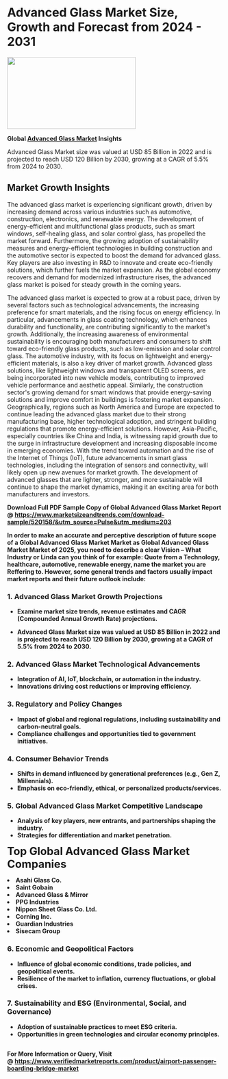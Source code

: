 <H1>Advanced Glass Market Size, Growth and Forecast from 2024 - 2031</H1><img class="aligncenter size-medium wp-image-584254" src="https://thirdeyenews.in/wp-content/uploads/2024/09/Global-Market-Research-300x168.jpeg" alt="" width="300" height="168" /><p><strong>Global&nbsp;<a href="https://www.marketsizeandtrends.com/download-sample/520158/&amp;utm_source=Pulse&amp;utm_medium=203">Advanced Glass Market</a> Insights</strong></p><p>Advanced Glass Market size was valued at USD 85 Billion in 2022 and is projected to reach USD 120 Billion by 2030, growing at a CAGR of 5.5% from 2024 to 2030.</p><p><h2>Market Growth Insights</h2> <p>The advanced glass market is experiencing significant growth, driven by increasing demand across various industries such as automotive, construction, electronics, and renewable energy. The development of energy-efficient and multifunctional glass products, such as smart windows, self-healing glass, and solar control glass, has propelled the market forward. Furthermore, the growing adoption of sustainability measures and energy-efficient technologies in building construction and the automotive sector is expected to boost the demand for advanced glass. Key players are also investing in R&D to innovate and create eco-friendly solutions, which further fuels the market expansion. As the global economy recovers and demand for modernized infrastructure rises, the advanced glass market is poised for steady growth in the coming years.</p> <p><strong></strong></p> <p>The advanced glass market is expected to grow at a robust pace, driven by several factors such as technological advancements, the increasing preference for smart materials, and the rising focus on energy efficiency. In particular, advancements in glass coating technology, which enhances durability and functionality, are contributing significantly to the market's growth. Additionally, the increasing awareness of environmental sustainability is encouraging both manufacturers and consumers to shift toward eco-friendly glass products, such as low-emission and solar control glass. The automotive industry, with its focus on lightweight and energy-efficient materials, is also a key driver of market growth. Advanced glass solutions, like lightweight windows and transparent OLED screens, are being incorporated into new vehicle models, contributing to improved vehicle performance and aesthetic appeal. Similarly, the construction sector's growing demand for smart windows that provide energy-saving solutions and improve comfort in buildings is fostering market expansion. Geographically, regions such as North America and Europe are expected to continue leading the advanced glass market due to their strong manufacturing base, higher technological adoption, and stringent building regulations that promote energy-efficient solutions. However, Asia-Pacific, especially countries like China and India, is witnessing rapid growth due to the surge in infrastructure development and increasing disposable income in emerging economies. With the trend toward automation and the rise of the Internet of Things (IoT), future advancements in smart glass technologies, including the integration of sensors and connectivity, will likely open up new avenues for market growth. The development of advanced glasses that are lighter, stronger, and more sustainable will continue to shape the market dynamics, making it an exciting area for both manufacturers and investors.</p> <p><strong></p><p><span class=""><strong>Download Full PDF Sample Copy of Global Advanced Glass Market Report</strong> @ <a href="https://www.marketsizeandtrends.com/download-sample/520158/&amp;utm_source=Pulse&amp;utm_medium=203" target="_blank">https://www.marketsizeandtrends.com/download-sample/520158/&amp;utm_source=Pulse&amp;utm_medium=203</a></span></p><p>In order to make an accurate and perceptive description of future scope of a Global&nbsp;Advanced Glass Market Market as Global&nbsp;Advanced Glass Market Market of 2025, you need to describe a clear Vision &ndash; What Industry or Linda can you think of for example: Quote from a Technology, healthcare, automotive, renewable energy, name the market you are Reffering to. However, some general trends and factors usually impact market reports and their future outlook include:</p><h3>1.&nbsp;<strong>Advanced Glass Market Growth Projections</strong></h3><ul><li>Examine market size trends, revenue estimates and CAGR (Compounded Annual Growth Rate) projections.</li><li><p>Advanced Glass Market size was valued at USD 85 Billion in 2022 and is projected to reach USD 120 Billion by 2030, growing at a CAGR of 5.5% from 2024 to 2030.</p></li></ul><h3>2.&nbsp;<strong>Advanced Glass Market Technological Advancements</strong></h3><ul><li>Integration of AI, IoT, blockchain, or automation in the industry.</li><li>Innovations driving cost reductions or improving efficiency.</li></ul><h3>3.&nbsp;<strong>Regulatory and Policy Changes</strong></h3><ul><li>Impact of global and regional regulations, including sustainability and carbon-neutral goals.</li><li>Compliance challenges and opportunities tied to government initiatives.</li></ul><h3>4.&nbsp;<strong>Consumer Behavior Trends</strong></h3><ul><li>Shifts in demand influenced by generational preferences (e.g., Gen Z, Millennials).</li><li>Emphasis on eco-friendly, ethical, or personalized products/services.</li></ul><h3>5.&nbsp;<strong>Global Advanced Glass Market Competitive Landscape</strong></h3><ul><li>Analysis of key players, new entrants, and partnerships shaping the industry.</li><li>Strategies for differentiation and market penetration.</li></ul><p data-pm-slice="1 1 []"><span style="color: inherit; font-family: inherit; font-size: 25px;">Top Global Advanced Glass Market Companies</span></p><div class="" data-test-id=""><p><li>Asahi Glass Co.</li><li> Saint Gobain</li><li> Advanced Glass & Mirror</li><li> PPG Industries</li><li> Nippon Sheet Glass Co. Ltd.</li><li> Corning Inc.</li><li> Guardian Industries</li><li> Sisecam Group</li></p></div><h3>6.&nbsp;<strong>Economic and Geopolitical Factors</strong></h3><ul><li>Influence of global economic conditions, trade policies, and geopolitical events.</li><li>Resilience of the market to inflation, currency fluctuations, or global crises.</li></ul><h3>7.&nbsp;<strong>Sustainability and ESG (Environmental, Social, and Governance)</strong></h3><ul><li>Adoption of sustainable practices to meet ESG criteria.</li><li>Opportunities in green technologies and circular economy principles.</li></ul><h2><strong style="font-size: 14px;">For More Information or Query, Visit @&nbsp;</strong><a style="background-color: #ffffff; font-size: 14px;" href="https://www.marketsizeandtrends.com/report/advanced-glass-market/" target="_blank">https://www.verifiedmarketreports.com/product/airport-passenger-boarding-bridge-market</a></h2>
